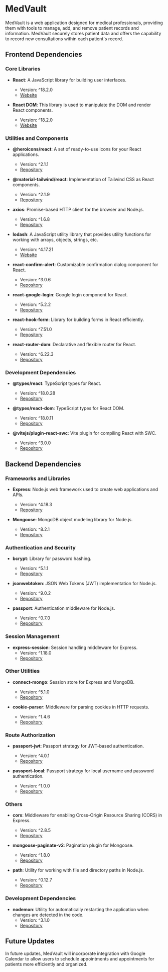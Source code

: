 # MedVault

MedVault is a web application designed for medical professionals, providing them with tools to manage, add, and remove patient records and information. MedVault securely stores patient data and offers the capability to record new consultations within each patient's record.

## Frontend Dependencies

### Core Libraries

- **React**: A JavaScript library for building user interfaces.
  - Version: ^18.2.0
  - [Website](https://reactjs.org/)

- **React DOM**: This library is used to manipulate the DOM and render React components.
  - Version: ^18.2.0
  - [Website](https://reactjs.org/)

### Utilities and Components

- **@heroicons/react**: A set of ready-to-use icons for your React applications.
  - Version: ^2.1.1
  - [Repository](https://github.com/tailwindlabs/heroicons)

- **@material-tailwind/react**: Implementation of Tailwind CSS as React components.
  - Version: ^2.1.9
  - [Repository](https://github.com/material-tailwind/react)

- **axios**: Promise-based HTTP client for the browser and Node.js.
  - Version: ^1.6.8
  - [Repository](https://github.com/axios/axios)

- **lodash**: A JavaScript utility library that provides utility functions for working with arrays, objects, strings, etc.
  - Version: ^4.17.21
  - [Website](https://lodash.com/)

- **react-confirm-alert**: Customizable confirmation dialog component for React.
  - Version: ^3.0.6
  - [Repository](https://github.com/GA-MO/react-confirm-alert)

- **react-google-login**: Google login component for React.
  - Version: ^5.2.2
  - [Repository](https://github.com/anthonyjgrove/react-google-login)

- **react-hook-form**: Library for building forms in React efficiently.
  - Version: ^7.51.0
  - [Repository](https://github.com/react-hook-form/react-hook-form)

- **react-router-dom**: Declarative and flexible router for React.
  - Version: ^6.22.3
  - [Repository](https://github.com/remix-run/react-router)

### Development Dependencies

- **@types/react**: TypeScript types for React.
  - Version: ^18.0.28
  - [Repository](https://github.com/DefinitelyTyped/DefinitelyTyped)

- **@types/react-dom**: TypeScript types for React DOM.
  - Version: ^18.0.11
  - [Repository](https://github.com/DefinitelyTyped/DefinitelyTyped)

- **@vitejs/plugin-react-swc**: Vite plugin for compiling React with SWC.
  - Version: ^3.0.0
  - [Repository](https://github.com/vitejs/vite/tree/main/packages/plugin-react-swc)

## Backend Dependencies

### Frameworks and Libraries

- **Express**: Node.js web framework used to create web applications and APIs.
  - Version: ^4.18.3
  - [Repository](https://github.com/expressjs/express)

- **Mongoose**: MongoDB object modeling library for Node.js.
  - Version: ^8.2.1
  - [Repository](https://github.com/Automattic/mongoose)

### Authentication and Security

- **bcrypt**: Library for password hashing.
  - Version: ^5.1.1
  - [Repository](https://github.com/kelektiv/node.bcrypt.js)

- **jsonwebtoken**: JSON Web Tokens (JWT) implementation for Node.js.
  - Version: ^9.0.2
  - [Repository](https://github.com/auth0/node-jsonwebtoken)

- **passport**: Authentication middleware for Node.js.
  - Version: ^0.7.0
  - [Repository](https://github.com/jaredhanson/passport)

### Session Management

- **express-session**: Session handling middleware for Express.
  - Version: ^1.18.0
  - [Repository](https://github.com/expressjs/session)

### Other Utilities

- **connect-mongo**: Session store for Express and MongoDB.
  - Version: ^5.1.0
  - [Repository](https://github.com/jdesboeufs/connect-mongo)

- **cookie-parser**: Middleware for parsing cookies in HTTP requests.
  - Version: ^1.4.6
  - [Repository](https://github.com/expressjs/cookie-parser)

### Route Authorization

- **passport-jwt**: Passport strategy for JWT-based authentication.
  - Version: ^4.0.1
  - [Repository](https://github.com/mikenicholson/passport-jwt)

- **passport-local**: Passport strategy for local username and password authentication.
  - Version: ^1.0.0
  - [Repository](https://github.com/jaredhanson/passport-local)

### Others

- **cors**: Middleware for enabling Cross-Origin Resource Sharing (CORS) in Express.
  - Version: ^2.8.5
  - [Repository](https://github.com/expressjs/cors)

- **mongoose-paginate-v2**: Pagination plugin for Mongoose.
  - Version: ^1.8.0
  - [Repository](https://github.com/aravindnc/mongoose-paginate-v2)

- **path**: Utility for working with file and directory paths in Node.js.
  - Version: ^0.12.7
  - [Repository](https://nodejs.org/api/path.html)

### Development Dependencies

- **nodemon**: Utility for automatically restarting the application when changes are detected in the code.
  - Version: ^3.1.0
  - [Repository](https://github.com/remy/nodemon)


## Future Updates

In future updates, MedVault will incorporate integration with Google Calendar to allow users to schedule appointments and appointments for patients more efficiently and organized.



